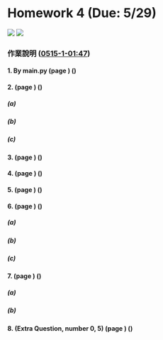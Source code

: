 # Homework 4 (Due: 5/29)
![](https://img.shields.io/badge/Name-林昕鋭-blue?logo=apple)
![](https://img.shields.io/badge/ID-ntnu41047035S-blue?logo=apple) 

### 作業說明 ([0515-1-01:47](https://cool.ntu.edu.tw/courses/34012/modules/items/1542980))

#### 1. By main.py (page ) ([]())

#### 2. (page ) ([]())

##### (a)

##### (b)

##### (c)
    
#### 3. (page ) ([]())

#### 4. (page ) ([]())

#### 5. (page ) ([]())

#### 6. (page ) ([]())

##### (a)

##### (b)

##### (c)

#### 7. (page ) ([]())

##### (a)

##### (b)

#### 8. (Extra Question, number 0, 5) (page ) ([]())

